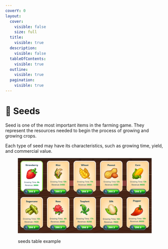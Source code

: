 ```yaml
---
coverY: 0
layout:
  cover:
    visible: false
    size: full
  title:
    visible: true
  description:
    visible: false
  tableOfContents:
    visible: true
  outline:
    visible: true
  pagination:
    visible: true
---
```


# 🌱 Seeds

Seed is one of the most important items in the farming game. They represent the resources needed to begin the process of growing and growing crops.

Each type of seed may have its characteristics, such as growing time, yield, and commercial value.

<figure><img src="../../.gitbook/assets/seeds.png" alt=""><figcaption><p>seeds table example</p></figcaption></figure>

